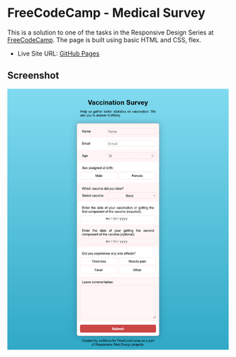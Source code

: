 # FreeCodeCamp - Medical Survey

This is a solution to one of the tasks in the Responsive Design Series at [FreeCodeCamp](https://www.freecodecamp.org/learn). The page is built using basic HTML and CSS, flex.

- Live Site URL: [GitHub Pages](https://xs30snw.github.io/FCC_medical-survey/)

## Screenshot

![](./screenshot.png)
